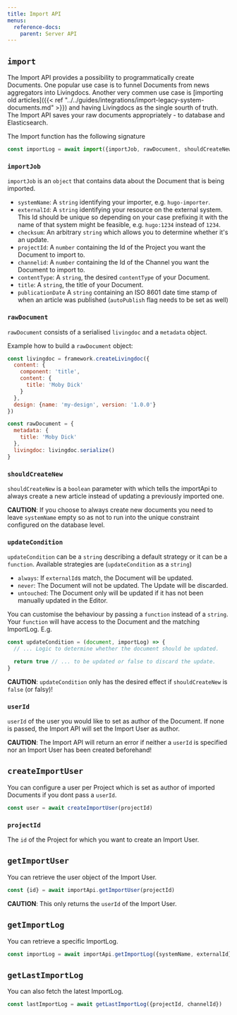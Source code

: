 ```yaml
---
title: Import API
menus:
  reference-docs:
    parent: Server API
---
```


## `import`

The Import API provides a possibility to programmatically create Documents. One popular use case is to funnel Documents from news aggregators into Livingdocs.
Another very commen use case is [importing old articles]({{< ref "../../guides/integrations/import-legacy-system-documents.md" >}}) and having Livingdocs as the single sourth of truth.
The Import API saves your raw documents appropriately - to database and Elasticsearch.

The Import function has the following signature

```js
const importLog = await import({importJob, rawDocument, shouldCreateNew, updateCondition, userId})
```

### `importJob`

`importJob` is an `object` that contains data about the Document that is being imported.

* `systemName`: A `string` identifying your importer, e.g. `hugo-importer`.
* `externalId`: A `string` identifying your resource on the external system. This Id should be unique so depending on your case prefixing it with the name of that system might be feasible, e.g. `hugo:1234` instead of `1234`.
* `checksum`: An arbitrary `string` which allows you to determine whether it's an update.
* `projectId`: A `number` containing the Id of the Project you want the Document to import to.
* `channelid`: A `number` containing the Id of the Channel you want the Document to import to.
* `contentType`: A `string`, the desired `contentType` of your Document.
* `title`: A `string`, the title of your Document.
* `publicationDate` A `string` containing an ISO 8601 date time stamp of when an article was published (`autoPublish` flag needs to be set as well)

### `rawDocument`

`rawDocument` consists of a serialised `livingdoc` and a `metadata` object.

Example how to build a `rawDocument` object:
```js
const livingdoc = framework.createLivingdoc({
  content: {
    component: 'title',
    content: {
      title: 'Moby Dick'
    }
  },
  design: {name: 'my-design', version: '1.0.0'}
})

const rawDocument = {
  metadata: {
    title: 'Moby Dick'
  },
  livingdoc: livingdoc.serialize()
}
```


### `shouldCreateNew`

`shouldCreateNew` is a `boolean` parameter with which tells the importApi to always create a new article instead of updating a previously imported one.

**CAUTION**: If you choose to always create new documents you need to leave `systemName` empty so as not to run into the unique constraint configured on the database level.

### `updateCondition`
`updateCondition` can be a `string` describing a default strategy or it can be a `function`. Available strategies are (`updateCondition` as a `string`)

* `always`: If `externalId`s match, the Document will be updated.
* `never`: The Document will not be updated. The Update will be discarded.
* `untouched`: The Document only will be updated if it has not been manually updated in the Editor.

You can customise the behaviour by passing a `function` instead of a `string`. Your `function` will have access to the Document and the matching ImportLog. E.g.

```js
const updateCondition = (document, importLog) => {
  // ... Logic to determine whether the document should be updated.

  return true // ... to be updated or false to discard the update.
}
```

**CAUTION**: `updateCondition` only has the desired effect if `shouldCreateNew` is `false` (or falsy)!

### `userId`

`userId` of the user you would like to set as author of the Document. If none is passed, the Import API will set the Import User as author.

**CAUTION**: The Import API will return an error if neither a `userId` is specified nor an Import User has been created beforehand!

## `createImportUser`

You can configure a user per Project which is set as author of imported Documents if you dont pass a `userId`.

```js
const user = await createImportUser(projectId)
```

### `projectId`

The `id` of the Project for which you want to create an Import User.

## `getImportUser`

You can retrieve the user object of the Import User.

```js
const {id} = await importApi.getImportUser(projectId)
```

**CAUTION**: This only returns the `userId` of the Import User.

## `getImportLog`

You can retrieve a specific ImportLog.

```js
const importLog = await importApi.getImportLog({systemName, externalId})
```

## `getLastImportLog`

You can also fetch the latest ImportLog.

```js
const lastImportLog = await getLastImportLog({projectId, channelId})
```


